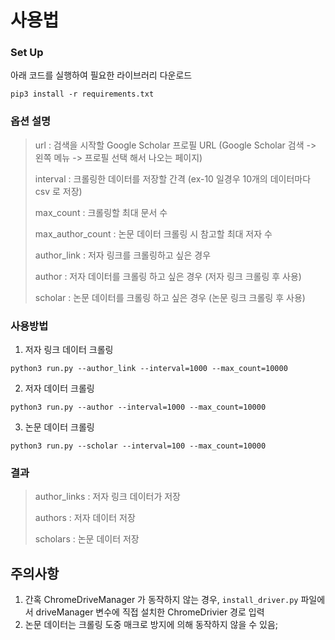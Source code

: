 # 사용법

### Set Up

아래 코드를 실행하여 필요한 라이브러리 다운로드

```
pip3 install -r requirements.txt
```



### 옵션 설명

> url : 검색을 시작할 Google Scholar 프로필 URL (Google Scholar 검색 -> 왼쪽 메뉴 -> 프로필 선택 해서 나오는 페이지)
>
> interval : 크롤링한 데이터를 저장할 간격 (ex-10 일경우 10개의 데이터마다 csv 로 저장)
>
> max_count : 크롤링할 최대 문서 수
>
> max_author_count : 논문 데이터 크롤링 시 참고할 최대 저자 수
>
> author_link : 저자 링크를 크롤링하고 싶은 경우
>
> author : 저자 데이터를 크롤링 하고 싶은 경우 (저자 링크 크롤링 후 사용)
>
> scholar : 논문 데이터를 크롤링 하고 싶은 경우 (논문 링크 크롤링 후 사용)



### 사용방법

1. 저자 링크 데이터 크롤링

```
python3 run.py --author_link --interval=1000 --max_count=10000
```

2. 저자 데이터 크롤링

```
python3 run.py --author --interval=1000 --max_count=10000
```

3. 논문 데이터 크롤링

```
python3 run.py --scholar --interval=100 --max_count=10000
```



### 결과

> author_links : 저자 링크 데이터가 저장
>
> authors : 저자 데이터 저장
>
> scholars : 논문 데이터 저장



## 주의사항

1. 간혹 ChromeDriveManager 가 동작하지 않는 경우, `install_driver.py` 파일에서 driveManager 변수에 직접 설치한 ChromeDrivier 경로 입력
2. 논문 데이터는 크롤링 도중 매크로 방지에 의해 동작하지 않을 수 있음;
